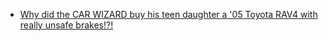 - [Why did the CAR WIZARD buy his teen daughter a '05 Toyota RAV4 with really unsafe brakes!?!](https://youtu.be/nfMxajnRFR8)
